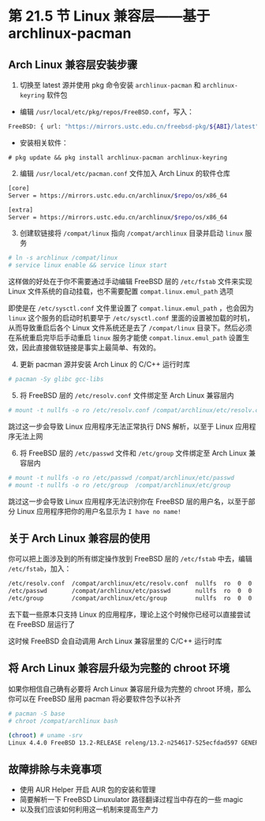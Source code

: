 # 第 21.5 节 Linux 兼容层——基于 archlinux-pacman



## Arch Linux 兼容层安装步骤

1. 切换至 latest 源并使用 pkg 命令安装 `archlinux-pacman` 和 `archlinux-keyring` 软件包

- 编辑 `/usr/local/etc/pkg/repos/FreeBSD.conf`，写入：

```sh
FreeBSD: { url: "https://mirrors.ustc.edu.cn/freebsd-pkg/${ABI}/latest" }
```

- 安装相关软件：

```
# pkg update && pkg install archlinux-pacman archlinux-keyring
```

2. 编辑 `/usr/local/etc/pacman.conf` 文件加入 Arch Linux 的软件仓库

```sh
[core]
Server = https://mirrors.ustc.edu.cn/archlinux/$repo/os/x86_64

[extra]
Server = https://mirrors.ustc.edu.cn/archlinux/$repo/os/x86_64
```

3. 创建软链接将 `/compat/linux` 指向 `/compat/archlinux` 目录并启动 `linux` 服务

```sh
# ln -s archlinux /compat/linux
# service linux enable && service linux start
```

这样做的好处在于你不需要通过手动编辑 FreeBSD 层的 `/etc/fstab` 文件来实现 Linux 文件系统的自动挂载，也不需要配置 `compat.linux.emul_path` 选项

即使是在 `/etc/sysctl.conf` 文件里设置了 `compat.linux.emul_path` ，也会因为 `linux` 这个服务的启动时机要早于 `/etc/sysctl.conf` 里面的设置被加载的时机，从而导致重启后各个 Linux 文件系统还是去了 `/compat/linux` 目录下。然后必须在系统重启完毕后手动重启 `linux` 服务才能使 `compat.linux.emul_path` 设置生效，因此直接做软链接是事实上最简单、有效的。

4. 更新 pacman 源并安装 Arch Linux 的 C/C++ 运行时库

```sh
# pacman -Sy glibc gcc-libs
```

5. 将 FreeBSD 层的 `/etc/resolv.conf` 文件绑定至 Arch Linux 兼容层内

```sh
# mount -t nullfs -o ro /etc/resolv.conf /compat/archlinux/etc/resolv.conf
```

跳过这一步会导致 Linux 应用程序无法正常执行 DNS 解析，以至于 Linux 应用程序无法上网

6. 将 FreeBSD 层的 `/etc/passwd` 文件和 `/etc/group` 文件绑定至 Arch Linux 兼容层内

```sh
# mount -t nullfs -o ro /etc/passwd /compat/archlinux/etc/passwd
# mount -t nullfs -o ro /etc/group  /compat/archlinux/etc/group
```

跳过这一步会导致 Linux 应用程序无法识别你在 FreeBSD 层的用户名，以至于部分 Linux 应用程序把你的用户名显示为 `I have no name!`

## 关于 Arch Linux 兼容层的使用

你可以把上面涉及到的所有绑定操作放到 FreeBSD 层的 `/etc/fstab` 中去，编辑 `/etc/fstab`，加入：

```sh
/etc/resolv.conf  /compat/archlinux/etc/resolv.conf  nullfs  ro  0  0
/etc/passwd       /compat/archlinux/etc/passwd       nullfs  ro  0  0
/etc/group        /compat/archlinux/etc/group        nullfs  ro  0  0
```

去下载一些原本只支持 Linux 的应用程序，理论上这个时候你已经可以直接尝试在 FreeBSD 层运行了

这时候 FreeBSD 会自动调用 Arch Linux 兼容层里的 C/C++ 运行时库

## 将 Arch Linux 兼容层升级为完整的 chroot 环境

如果你相信自己确有必要将 Arch Linux 兼容层升级为完整的 chroot 环境，那么你可以在 FreeBSD 层用 pacman 将必要软件包予以补齐

```sh
# pacman -S base
# chroot /compat/archlinux bash

(chroot) # uname -srv
Linux 4.4.0 FreeBSD 13.2-RELEASE releng/13.2-n254617-525ecfdad597 GENERIC
```

## 故障排除与未竟事项

- 使用 AUR Helper 开启 AUR 包的安装和管理
- 简要解析一下 FreeBSD Linuxulator 路径翻译过程当中存在的一些 magic
- 以及我们应该如何利用这一机制来提高生产力
